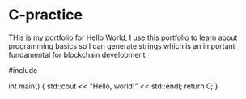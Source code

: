 # C-practice
THis is my portfolio for Hello World, I use this portfolio to learn about programming basics so I can generate strings which is an important fundamental for blockchain development

#include <iostream>

int main() {
  std::cout << "Hello, world!" << std::endl;
  return 0;
}

